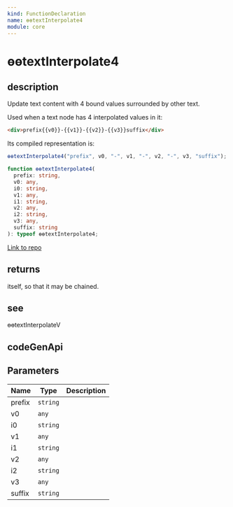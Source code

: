 ```yaml
---
kind: FunctionDeclaration
name: ɵɵtextInterpolate4
module: core
---
```


# ɵɵtextInterpolate4

## description

Update text content with 4 bound values surrounded by other text.

Used when a text node has 4 interpolated values in it:

```html
<div>prefix{{v0}}-{{v1}}-{{v2}}-{{v3}}suffix</div>
```

Its compiled representation is:

```ts
ɵɵtextInterpolate4("prefix", v0, "-", v1, "-", v2, "-", v3, "suffix");
```

```ts
function ɵɵtextInterpolate4(
  prefix: string,
  v0: any,
  i0: string,
  v1: any,
  i1: string,
  v2: any,
  i2: string,
  v3: any,
  suffix: string
): typeof ɵɵtextInterpolate4;
```

[Link to repo](https://github.com/timdeschryver/angular/blob/master/packages/core/src/render3/instructions/text_interpolation.ts#L150-L159)

## returns

itself, so that it may be chained.

## see

ɵɵtextInterpolateV

## codeGenApi

## Parameters

| Name   | Type     | Description |
| ------ | -------- | ----------- |
| prefix | `string` |             |
| v0     | `any`    |             |
| i0     | `string` |             |
| v1     | `any`    |             |
| i1     | `string` |             |
| v2     | `any`    |             |
| i2     | `string` |             |
| v3     | `any`    |             |
| suffix | `string` |             |
